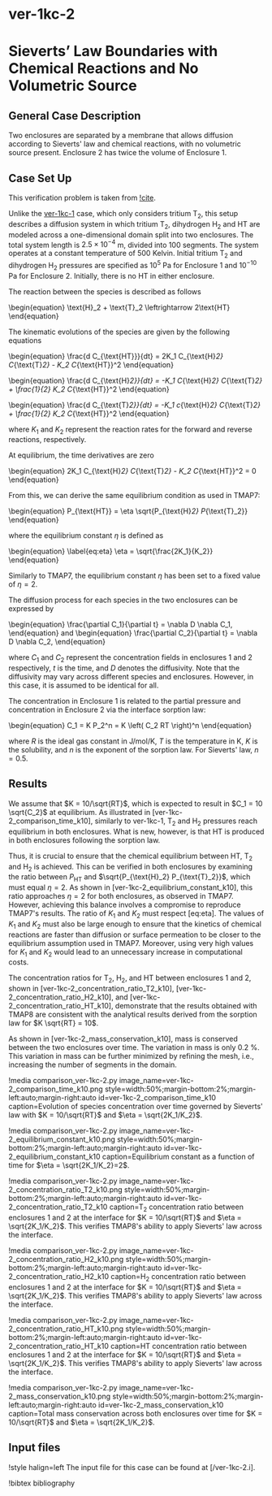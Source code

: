 # ver-1kc-2

# Sieverts’ Law Boundaries with Chemical Reactions and No Volumetric Source

## General Case Description

Two enclosures are separated by a membrane that allows diffusion according to Sieverts' law and chemical reactions, with no volumetric source present. Enclosure 2 has twice the volume of Enclosure 1.

## Case Set Up

This verification problem is taken from [!cite](ambrosek2008verification).

Unlike the [ver-1kc-1](ver-1kc-1.md) case, which only considers tritium T$_2$, this setup describes a diffusion system in which tritium T$_2$, dihydrogen H$_2$ and HT are modeled across a one-dimensional domain split into two enclosures. The total system length is $2.5 \times 10^{-4}$ m, divided into 100 segments. The system operates at a constant temperature of 500 Kelvin. Initial tritium T$_2$ and dihydrogen H$_2$ pressures are specified as $10^{5}$ Pa for Enclosure 1 and $10^{-10}$ Pa for Enclosure 2. Initially, there is no HT in either enclosure.

The reaction between the species is described as follows

\begin{equation}
\text{H}_2 + \text{T}_2 \leftrightarrow 2\text{HT}
\end{equation}

The kinematic evolutions of the species are given by the following equations

\begin{equation}
\frac{d C_{\text{HT}}}{dt} = 2K_1 C_{\text{H}_2} C_{\text{T}_2} - K_2 C_{\text{HT}}^2
\end{equation}

\begin{equation}
\frac{d C_{\text{H}_2}}{dt} = -K_1 C_{\text{H}_2} C_{\text{T}_2} + \frac{1}{2} K_2 C_{\text{HT}}^2
\end{equation}

\begin{equation}
\frac{d C_{\text{T}_2}}{dt} = -K_1 c_{\text{H}_2} C_{\text{T}_2} + \frac{1}{2} K_2 C_{\text{HT}}^2
\end{equation}

where $K_1$ and $K_2$ represent the reaction rates for the forward and reverse reactions, respectively.

At equilibrium, the time derivatives are zero

\begin{equation}
2K_1 C_{\text{H}_2} C_{\text{T}_2} - K_2 C_{\text{HT}}^2 = 0
\end{equation}

From this, we can derive the same equilibrium condition as used in TMAP7:

\begin{equation}
P_{\text{HT}} = \eta \sqrt{P_{\text{H}_2} P_{\text{T}_2}}
\end{equation}

where the equilibrium constant $\eta$ is defined as

\begin{equation} \label{eq:eta}
\eta = \sqrt{\frac{2K_1}{K_2}}
\end{equation}

Similarly to TMAP7, the equilibrium constant $\eta$ has been set to a fixed value of $\eta = 2$.

The diffusion process for each species in the two enclosures can be expressed by

\begin{equation}
\frac{\partial C_1}{\partial t} = \nabla D \nabla C_1,
\end{equation}
and
\begin{equation}
\frac{\partial C_2}{\partial t} = \nabla D \nabla C_2,
\end{equation}

where $C_1$ and $C_2$ represent the concentration fields in enclosures 1 and 2 respectively, $t$ is the time, and $D$ denotes the diffusivity.
Note that the diffusivity may vary across different species and enclosures. However, in this case, it is assumed to be identical for all.

The concentration in Enclosure 1 is related to the partial pressure and concentration in Enclosure 2 via the interface sorption law:

\begin{equation}
C_1 = K P_2^n = K \left( C_2 RT \right)^n
\end{equation}

where $R$ is the ideal gas constant in J/mol/K, $T$ is the temperature in K, $K$ is the solubility, and $n$ is the exponent of the sorption law. For Sieverts' law, $n=0.5$.

## Results

We assume that $K = 10/\sqrt{RT}$, which is expected to result in $C_1 = 10 \sqrt{C_2}$ at equilibrium.
As illustrated in [ver-1kc-2_comparison_time_k10], similarly to ver-1kc-1, T$_2$ and H$_2$ pressures reach equilibrium in both enclosures. What is new, however, is that HT is produced in both enclosures following the sorption law.

Thus, it is crucial to ensure that the chemical equilibrium between HT, T$_2$ and H$_2$ is achieved. This can be verified in both enclosures by examining the ratio between $P_{\text{HT}}$ and $\sqrt{P_{\text{H}_2} P_{\text{T}_2}}$, which must equal $\eta=2$.
As shown in [ver-1kc-2_equilibrium_constant_k10], this ratio approaches $\eta=2$ for both enclosures, as observed in TMAP7. However, achieving this balance involves a compromise to reproduce TMAP7's results. The ratio of $K_1$ and $K_2$ must respect [eq:eta]. The values of $K_1$ and $K_2$ must also be large enough to ensure that the kinetics of chemical reactions are faster than diffusion or surface permeation to be closer to the equilibrium assumption used in TMAP7. Moreover, using very high values for $K_1$ and $K_2$ would lead to an unnecessary increase in computational costs. 

The concentration ratios for T$_2$, H$_2$, and HT between enclosures 1 and 2, shown in [ver-1kc-2_concentration_ratio_T2_k10], [ver-1kc-2_concentration_ratio_H2_k10], and [ver-1kc-2_concentration_ratio_HT_k10], demonstrate that the results obtained with TMAP8 are consistent with the analytical results derived from the sorption law for $K \sqrt{RT} = 10$.

As shown in [ver-1kc-2_mass_conservation_k10], mass is conserved between the two enclosures over time. The variation in mass is only $0.2$ %. This variation in mass can be further minimized by refining the mesh, i.e., increasing the number of segments in the domain.

!media comparison_ver-1kc-2.py
       image_name=ver-1kc-2_comparison_time_k10.png
       style=width:50%;margin-bottom:2%;margin-left:auto;margin-right:auto
       id=ver-1kc-2_comparison_time_k10
       caption=Evolution of species concentration over time governed by Sieverts' law with $K = 10/\sqrt{RT}$ and $\eta = \sqrt{2K_1/K_2}$.

!media comparison_ver-1kc-2.py
       image_name=ver-1kc-2_equilibrium_constant_k10.png
       style=width:50%;margin-bottom:2%;margin-left:auto;margin-right:auto
       id=ver-1kc-2_equilibrium_constant_k10
       caption=Equilibrium constant as a function of time for $\eta = \sqrt{2K_1/K_2}=2$.

!media comparison_ver-1kc-2.py
       image_name=ver-1kc-2_concentration_ratio_T2_k10.png
       style=width:50%;margin-bottom:2%;margin-left:auto;margin-right:auto
       id=ver-1kc-2_concentration_ratio_T2_k10
       caption=T$_2$ concentration ratio between enclosures 1 and 2 at the interface for $K = 10/\sqrt{RT}$ and $\eta = \sqrt{2K_1/K_2}$. This verifies TMAP8's ability to apply Sieverts' law across the interface.

!media comparison_ver-1kc-2.py
       image_name=ver-1kc-2_concentration_ratio_H2_k10.png
       style=width:50%;margin-bottom:2%;margin-left:auto;margin-right:auto
       id=ver-1kc-2_concentration_ratio_H2_k10
       caption=H$_2$ concentration ratio between enclosures 1 and 2 at the interface for $K = 10/\sqrt{RT}$ and $\eta = \sqrt{2K_1/K_2}$. This verifies TMAP8's ability to apply Sieverts' law across the interface.

!media comparison_ver-1kc-2.py
       image_name=ver-1kc-2_concentration_ratio_HT_k10.png
       style=width:50%;margin-bottom:2%;margin-left:auto;margin-right:auto
       id=ver-1kc-2_concentration_ratio_HT_k10
       caption=HT concentration ratio between enclosures 1 and 2 at the interface for $K = 10/\sqrt{RT}$ and $\eta = \sqrt{2K_1/K_2}$. This verifies TMAP8's ability to apply Sieverts' law across the interface.

!media comparison_ver-1kc-2.py
       image_name=ver-1kc-2_mass_conservation_k10.png
       style=width:50%;margin-bottom:2%;margin-left:auto;margin-right:auto
       id=ver-1kc-2_mass_conservation_k10
       caption=Total mass conservation across both enclosures over time for $K = 10/\sqrt{RT}$ and $\eta = \sqrt{2K_1/K_2}$.

## Input files

!style halign=left
The input file for this case can be found at [/ver-1kc-2.i].

!bibtex bibliography

